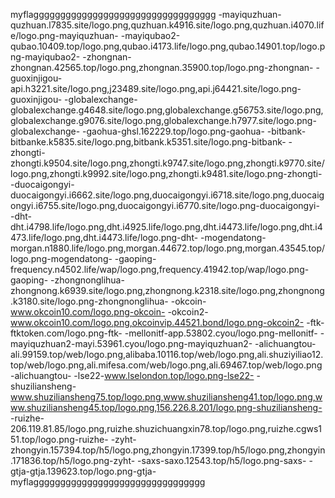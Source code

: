 myflagggggggggggggggggggggggggggggggggg
-mayiquzhuan-quzhuan.l7835.site/logo.png,quzhuan.k4916.site/logo.png,quzhuan.i4070.life/logo.png-mayiquzhuan-
-mayiqubao2-qubao.10409.top/logo.png,qubao.i4173.life/logo.png,qubao.14901.top/logo.png-mayiqubao2-
-zhongnan-zhongnan.42565.top/logo.png,zhongnan.35900.top/logo.png-zhongnan-
-guoxinjigou-api.h3221.site/logo.png,j23489.site/logo.png,api.j64421.site/logo.png-guoxinjigou-
-globalexchange-globalexchange.g4648.site/logo.png,globalexchange.g56753.site/logo.png,globalexchange.g9076.site/logo.png,globalexchange.h7977.site/logo.png-globalexchange-
-gaohua-ghsl.162229.top/logo.png-gaohua-
-bitbank-bitbanke.k5835.site/logo.png,bitbank.k5351.site/logo.png-bitbank-
-zhongti-zhongti.k9504.site/logo.png,zhongti.k9747.site/logo.png,zhongti.k9770.site/logo.png,zhongti.k9992.site/logo.png,zhongti.k9481.site/logo.png-zhongti-
-duocaigongyi-duocaigongyi.i6662.site/logo.png,duocaigongyi.i6718.site/logo.png,duocaigongyi.i6755.site/logo.png,duocaigongyi.i6770.site/logo.png-duocaigongyi-
-dht-dht.i4798.life/logo.png,dht.i4925.life/logo.png,dht.i4473.life/logo.png,dht.i4473.life/logo.png,dht.i4473.life/logo.png-dht-
-mogendatong-morgan.n1880.life/logo.png,morgan.44672.top/logo.png,morgan.43545.top/logo.png-mogendatong-
-gaoping-frequency.n4502.life/wap/logo.png,frequency.41942.top/wap/logo.png-gaoping-
-zhongnonglihua-zhongnong.k6939.site/logo.png,zhongnong.k2318.site/logo.png,zhongnong.k3180.site/logo.png-zhongnonglihua-
-okcoin-www.okcoin10.com/logo.png-okcoin-
-okcoin2-www.okcoin10.com/logo.png,okcoinvip.44521.bond/logo.png-okcoin2-
-ftk-ftktoken.com/logo.png-ftk-
-mellonitf-app.53802.cyou/logo.png-mellonitf-
-mayiquzhuan2-mayi.53961.cyou/logo.png-mayiquzhuan2-
-alichuangtou-ali.99159.top/web/logo.png,alibaba.10116.top/web/logo.png,ali.shuziyiliao12.top/web/logo.png,ali.mifesa.com/web/logo.png,ali.69467.top/web/logo.png-alichuangtou-
-lse22-www.lselondon.top/logo.png-lse22-
-shuziliansheng-www.shuziliansheng75.top/logo.png,www.shuziliansheng41.top/logo.png,www.shuziliansheng45.top/logo.png,156.226.8.201/logo.png-shuziliansheng-
-ruizhe-206.119.81.85/logo.png,ruizhe.shuzichuangxin78.top/logo.png,ruizhe.cgws151.top/logo.png-ruizhe-
-zyht-zhongyin.157394.top/h5/logo.png,zhongyin.17399.top/h5/logo.png,zhongyin.171836.top/h5/logo.png-zyht-
-saxs-saxo.12543.top/h5/logo.png-saxs-
-gtja-gtja.139623.top/logo.png-gtja-
myflagggggggggggggggggggggggggggggggg
